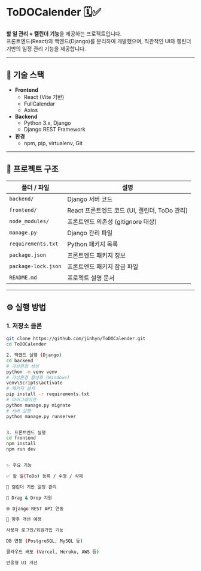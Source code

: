 # ToDOCalender 🗓️✅

**할 일 관리 + 캘린더 기능**을 제공하는 프로젝트입니다.  
프론트엔드(React)와 백엔드(Django)를 분리하여 개발했으며, 직관적인 UI와 캘린더 기반의 일정 관리 기능을 제공합니다.

---

## 🚀 기술 스택

- **Frontend**
  - React (Vite 기반)
  - FullCalendar
  - Axios
- **Backend**
  - Python 3.x, Django
  - Django REST Framework
- **환경**
  - npm, pip, virtualenv, Git

---

## 📂 프로젝트 구조

| 폴더 / 파일         | 설명                                         |
|-------------------|--------------------------------------------|
| `backend/`        | Django 서버 코드                               |
| `frontend/`       | React 프론트엔드 코드 (UI, 캘린더, ToDo 관리) |
| `node_modules/`   | 프론트엔드 의존성 (gitignore 대상)            |
| `manage.py`       | Django 관리 파일                              |
| `requirements.txt`| Python 패키지 목록                             |
| `package.json`    | 프론트엔드 패키지 정보                          |
| `package-lock.json`| 프론트엔드 패키지 잠금 파일                    |
| `README.md`       | 프로젝트 설명 문서                             |

---

## ⚙️ 실행 방법

### 1. 저장소 클론
```bash
git clone https://github.com/jinhyn/ToDOCalender.git
cd ToDOCalender

2. 백엔드 실행 (Django)
cd backend
# 가상환경 생성
python -m venv venv
# 가상환경 활성화 (Windows)
venv\Scripts\activate
# 패키지 설치
pip install -r requirements.txt
# 마이그레이션
python manage.py migrate
# 서버 실행
python manage.py runserver


3. 프론트엔드 실행
cd frontend
npm install
npm run dev


✨ 주요 기능

✅ 할 일(ToDo) 등록 / 수정 / 삭제

📅 캘린더 기반 일정 관리

🔄 Drag & Drop 지원

🌐 Django REST API 연동

📌 향후 개선 예정

사용자 로그인/회원가입 기능

DB 연동 (PostgreSQL, MySQL 등)

클라우드 배포 (Vercel, Heroku, AWS 등)

반응형 UI 개선
